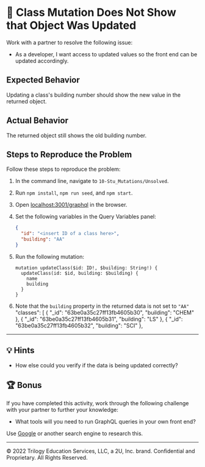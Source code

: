 # 🐛 Class Mutation Does Not Show that Object Was Updated

Work with a partner to resolve the following issue:

- As a developer, I want access to updated values so the front end can be updated accordingly.

## Expected Behavior

Updating a class's building number should show the new value in the returned object.

## Actual Behavior

The returned object still shows the old building number.

## Steps to Reproduce the Problem

Follow these steps to reproduce the problem:

1. In the command line, navigate to `10-Stu_Mutations/Unsolved`.

2. Run `npm install`, `npm run seed`, and `npm start`.

3. Open <localhost:3001/graphql> in the browser.

4. Set the following variables in the Query Variables panel:

   ```json
   {
     "id": "<insert ID of a class here>",
     "building": "AA"
   }
   ```

5. Run the following mutation:

   ```gql
   mutation updateClass($id: ID!, $building: String!) {
     updateClass(id: $id, building: $building) {
       name
       building
     }
   }
   ```

6. Note that the `building` property in the returned data is not set to `"AA"`
   "classes": [
   {
   "\_id": "63be0a35c27ff13fb4605b30",
   "building": "CHEM"
   },
   {
   "\_id": "63be0a35c27ff13fb4605b31",
   "building": "LS"
   },
   {
   "\_id": "63be0a35c27ff13fb4605b32",
   "building": "SCI"
   },

---

## 💡 Hints

- How else could you verify if the data is being updated correctly?

## 🏆 Bonus

If you have completed this activity, work through the following challenge with your partner to further your knowledge:

- What tools will you need to run GraphQL queries in your own front end?

Use [Google](https://www.google.com) or another search engine to research this.

---

© 2022 Trilogy Education Services, LLC, a 2U, Inc. brand. Confidential and Proprietary. All Rights Reserved.
